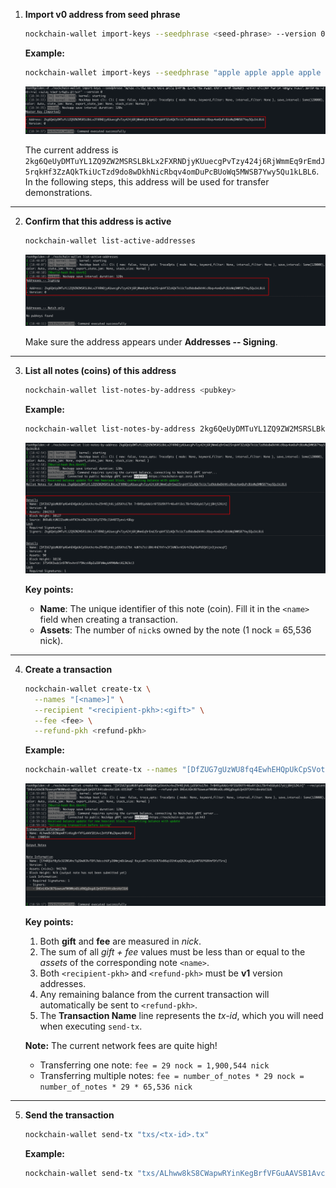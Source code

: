 1. **Import v0 address from seed phrase**
   ```bash
   nockchain-wallet import-keys --seedphrase <seed-phrase> --version 0
   ```

   **Example:**
   ```bash
   nockchain-wallet import-keys --seedphrase "apple apple apple apple apple apple apple apple apple apple apple apple apple apple apple apple apple apple apple apple apple apple apple apple" --version 0
   ```

   ![import-v0](./import-v0.png)

   The current address is
   `2kg6QeUyDMTuYL1ZQ9ZW2MSRSLBkLx2FXRNDjyKUuecgPvTzy424j6RjWmmEq9rEmdJ5rqkHf3ZzAQkTkiUcTzd9do8wDkhNicRbqv4omDuPcBUoWq5MWSB7Ywy5Qu1kLBL6`.
   In the following steps, this address will be used for transfer demonstrations.

---

2. **Confirm that this address is active**
   ```bash
   nockchain-wallet list-active-addresses
   ```

   ![list active v0 address](list-active-v0-address.png)

   Make sure the address appears under **Addresses -- Signing**.

---

3. **List all notes (coins) of this address**
   ```bash
   nockchain-wallet list-notes-by-address <pubkey>
   ```

   **Example:**
   ```bash
   nockchain-wallet list-notes-by-address 2kg6QeUyDMTuYL1ZQ9ZW2MSRSLBkLx2FXRNDjyKUuecgPvTzy424j6RjWmmEq9rEmdJ5rqkHf3ZzAQkTkiUcTzd9do8wDkhNicRbqv4omDuPcBUoWq5MWSB7Ywy5Qu1kLBL6
   ```

   ![list notes by v0 address](list-notes-by-v0-address.png)

   **Key points:**
   - **Name**: The unique identifier of this note (coin). Fill it in the `<name>` field when creating a transaction.
   - **Assets**: The number of `nick`s owned by the note (1 nock = 65,536 nick).

---

4. **Create a transaction**
   ```bash
   nockchain-wallet create-tx \
     --names "[<name>]" \
     --recipient "<recipient-pkh>:<gift>" \
     --fee <fee> \
     --refund-pkh <refund-pkh>
   ```

   **Example:**
   ```bash
   nockchain-wallet create-tx --names "[DfZUG7gUzWU8fq4EwhEHQpUkCpSVothcrbvZ9rN5jhXLjzDSKYo17bt 7r8H91pXAb1rXF5SU9Xffr46vAYiDcLTBrFmSG6yb17yUjjBHjS2KLh]" --recipient "DHEeLKDm3B76oweumfWKWWsmDLoRNQgDogdLQeG97CK4ts8esHzCGU6:655360" --fee 1900544 --refund-pkh DHEeLKDm3B76oweumfWKWWsmDLoRNQgDogdLQeG97CK4ts8esHzCGU6
   ```

   ![create v0 to v1 tx](create-tx-v0-v1.png)

   **Key points:**
   1. Both **gift** and **fee** are measured in *nick*.
   2. The sum of all *gift + fee* values must be less than or equal to the *assets* of the corresponding note `<name>`.
   3. Both `<recipient-pkh>` and `<refund-pkh>` must be **v1** version addresses.
   4. Any remaining balance from the current transaction will automatically be sent to `<refund-pkh>`.
   5. The **Transaction Name** line represents the *tx-id*, which you will need when executing `send-tx`.

   **Note:**
   The current network fees are quite high!
   - Transferring one note: `fee = 29 nock = 1,900,544 nick`
   - Transferring multiple notes:
     `fee = number_of_notes * 29 nock = number_of_notes * 29 * 65,536 nick`

---

5. **Send the transaction**
   ```bash
   nockchain-wallet send-tx "txs/<tx-id>.tx"
   ```

   **Example:**
   ```bash
   nockchain-wallet send-tx "txs/ALhww8kS8CWapwRYinKegBrfVFGuAAVSB1AvcZmYUFWuZApws4k8Sure.tx
   ```
